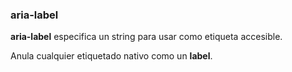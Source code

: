 ### aria-label

__aria-label__ especifica un string para usar como etiqueta accesible.

Anula cualquier etiquetado nativo como un __label__.